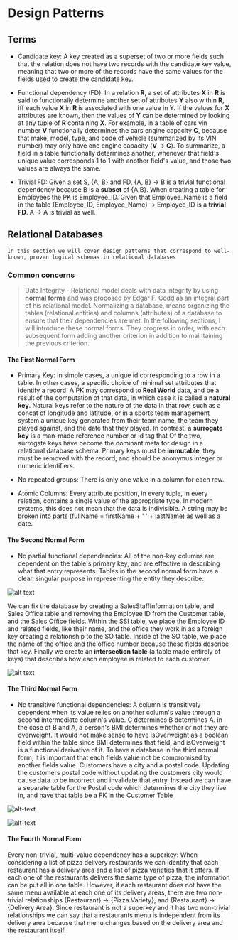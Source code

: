 # Design Patterns

## Terms

* Candidate key: A key created as a superset of two or more fields such that the relation does not have two records with the candidate key value, meaning that two or more of the records have the same values for the fields used to create the candidate key.

* Functional dependency (FD): In a relation **R**, a set of attributes **X** in **R** is said to functionally determine another set of attributes **Y** also within **R**, iff each value **X** in **R** is associated with one value in Y. If the values for **X** attributes are known, then the values of **Y** can be determined by looking at any tuple of **R** containing **X**. For example, in a table of cars vin number **V** functionally determines the cars engine capacity **C**, because that make, model, type, and code of vehicle (summarized by its VIN number) may only have one engine capacity (**V** -> **C**). To summarize, a field in a table functionally determines another, whenever that field's unique value corresponds 1 to 1 with another field's value, and those two values are always the same.

* Trivial FD:  Given a set S, {A, B} and FD, {A, B} -> B is a trivial functional dependency because B is a **subset** of {A,B}. When creating a table for Employees the PK is Employee_ID. Given that Employee_Name is a field in the table {Employee_ID, Employee_Name} -> Employee_ID is a **trivial FD**. A -> A is trivial as well.


## Relational Databases

    In this section we will cover design patterns that correspond to well-known, proven logical schemas in relational databases

### Common concerns

>Data Integrity - Relational model deals with data integrity by using **normal forms** and was proposed by Edgar F. Codd as an integral part of his relational model. Normalizing a database, means organizing the tables (relational entities) and columns (attributes) of a database to ensure that their dependencies are met. In the following sections, I will introduce these normal forms. They progress in order, with each subsequent form adding another criterion in addition to maintaining the previous criterion.

#### The First Normal Form
*   Primary Key: In simple cases, a unique id corresponding to a row in a table. In other cases, a specific choice of minimal set attributes that identify a record. A PK may correspond to **Real World** data, and be a result of the computation of that data, in which case it is called a **natural key**. Natural keys refer to the nature of the data in that row, such as a concat of longitude and latitude, or in a sports team management system a unique key generated from their team name, the team they played against, and the date that they played. In contrast, a **surrogate key** is a man-made reference number or id tag that Of the two, surrogate keys have become the dominant meta for design in a relational database schema. Primary keys must be **immutable**, they must be removed with the record, and should be anonymus integer or numeric identifiers.

*   No repeated groups: There is only one value in a column for each row. 


*   Atomic Columns: Every attribute position, in every tuple, in every relation, contains a single value of the appropriate type. In modern systems, this does not mean that the data is indivisible. A string may be broken into parts (fullName = firstName + ' ' + lastName) as well as a date.

#### The Second Normal Form

* No partial functional dependencies: All of the non-key columns are dependent on the table's primary key, and are effective in describing what that entry represents. Tables in the second normal form have a clear, singular purpose in representing the entity they describe. 
  
![alt text][2NF]

[2NF]: https://277dfx2bm2883ohl6u2g3l59-wpengine.netdna-ssl.com/wp-content/uploads/2014/06/SecondNormalFormIssues-294x300.png "2NF"

We can fix the database by creating a SalesStaffInformation table, and Sales Office table and removing the Employee ID from the Customer table, and the Sales Office fields. Within the SSI table, we place the Employee ID and related fields, like their name, and the office they work in as a foreign key creating a relationship to the SO table. Inside of the SO table, we place the name of the office and the office number because these fields describe that key. Finally we create an **intersection table** (a table made entirely of keys) that describes how each employee is related to each customer.

![alt text][_2NF]

[_2NF]: https://277dfx2bm2883ohl6u2g3l59-wpengine.netdna-ssl.com/wp-content/uploads/2014/06/SecondNormalFormDataModel.png "_2NF"

#### The Third Normal Form

*   No transitive functional dependencies: A column is transitively dependent when its value relies on another column's value through a second intermediate column's value. C determines B determines A. in the case of B and A, a person's BMI determines whether or not they are overweight. It would not make sense to have isOverweight as a boolean field within the table since BMI determines that field, and isOverweight is a functional derivative of it. To have a database in the third normal form, it is important that each fields value not be compromised by another fields value. Customers have a city and a postal code. Updating the customers postal code without updating the customers city would cause data to be incorrect and invalidate that entry. Instead we can have a separate table for the Postal code which determines the city they live in, and have that table be a FK in the Customer Table

![alt-text][3NF]

[3NF]:
https://277dfx2bm2883ohl6u2g3l59-wpengine.netdna-ssl.com/wp-content/uploads/2014/08/ThirdNormalFormIssues.png "3NF"


![alt-text][_3NF]

[_3NF]:
https://277dfx2bm2883ohl6u2g3l59-wpengine.netdna-ssl.com/wp-content/uploads/2014/08/ThirdNormalFormDataModel.png "_3NF"



#### The Fourth Normal Form

Every non-trivial, multi-value dependency has a superkey: When considering a list of pizza delivery restaurants we can identify that each restaurant has a delivery area and a list of pizza varieties that it offers. If each one of the restaurants delivers the same type of pizza, the information can be put all in one table. However, if each restaurant does not have the same menu available at each one of its delivery areas, there are two non-trivial relationships {Restaurant} -> {Pizza Variety}, and  {Restaurant} -> {Delivery Area}. Since restaurant is not a superkey and it has two non-trivial relationships we can say that a restaurants menu is independent from its delivery area because that menu changes based on the delivery area and the restaurant itself.